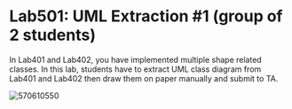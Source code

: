 ﻿# Lab501: UML Extraction #1 (group of 2 students)

In Lab401 and Lab402, you have implemented multiple shape related classes.
In this lab, students have to extract UML class diagram from Lab401 and Lab402 
then draw them on paper manually and submit to TA.

![570610550](https://cdn.fbsbx.com/hphotos-xtf1/v/t59.2708-21/11940859_981682138555807_1249386153_n.jpg/Lab501.jpg?oh=0322ed379c81bb33045d7d5caa9e851b&oe=56078C03&dl=1)
